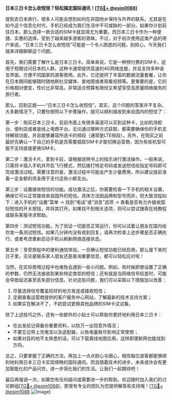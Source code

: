 **日本三日卡怎么收短信？轻松搞定国际通讯！[[TG💪+ @esim1088](https://t.me/s/esim1088)]**

提到去日本旅行，很多人可能会想到如何在异国他乡保持与外界的联系。尤其是在如今这个信息化时代，手机已经成为我们生活中不可或缺的一部分。如果你计划前往日本，那么选择一款合适的SIM卡就显得尤为重要。而日本三日卡作为一种便捷、实惠的选择，受到了越来越多游客的青睐。不过，对于初次使用这类产品的用户来说，“日本三日卡怎么收短信”可能是一个令人困惑的问题。别担心，今天我们就来详细聊聊这个问题。

首先，我们需要了解什么是日本三日卡。简单来说，它是一种预付费的SIM卡，适用于短期访问日本的人群。这种卡通常提供高速的4G网络连接，并且支持多种语言界面，方便不同国家的游客使用。此外，它还提供了丰富的数据流量套餐，让你在日本期间能够随时随地刷社交媒体、查地图或者观看视频等。更重要的是，它的价格相对便宜，性价比非常高，非常适合预算有限但又希望享受高质量网络服务的旅行者。

那么，回到正题——“日本三日卡怎么收短信”。其实，这个问题的答案并不复杂。大多数情况下，只要你按照以下步骤操作，就可以顺利接收到来自国内的短信了：

第一步：购买日本三日卡。目前市面上有很多渠道可以买到这种卡，比如机场柜台、便利店或者是线上电商平台。无论通过哪种方式获取，都需要确保你的手机支持解锁功能，并且能够兼容所选卡的频段（通常是LTE频段）。另外，在购买之前最好先确认一下自己的手机是否需要插拔SIM卡才能切换运营商，因为有些机型可能不支持直接更换SIM卡。

第二步：激活卡片。拿到卡后，请根据说明书上的指示进行激活操作。一般来说，只需将卡插入手机并开启飞行模式，然后拨打特定号码或发送短信给指定号码即可完成激活过程。需要注意的是，激活过程中可能会产生少量费用，所以建议提前准备一定金额的资金用于支付这些小额支出。

第三步：设置接收短信的功能。成功激活之后，你需要检查一下手机的相关设置，确保它可以正常接收来自国外的短信。具体方法因品牌和型号而异，但大致流程如下：进入手机的“设置”菜单 -> 找到“电话”或“消息”选项 -> 查看是否有允许接收国际短信的开关按钮，并将其打开。如果找不到相关选项，则可以尝试搜索在线教程或联系客服寻求帮助。

第四步：测试短信功能。为了验证一切是否正常运行，你可以试着让朋友在国内给你发一条测试短信。如果几分钟内没有收到回复，请再次检查上述步骤是否正确执行，或者考虑重新启动手机以刷新网络连接状态。

第五步：享受旅程中的便利通信体验。一旦确认短信功能已经启用，那么接下来的日子里，无论是联系家人朋友还是查询重要信息，都可以轻松应对啦！

当然，在实际使用过程中也难免会遇到一些小问题。例如，有时候即使设置了正确的参数，仍然无法接收到某些特定类型的短信；还有就是当网络信号较差时，可能会导致延迟甚至丢失部分信息。针对这些问题，我们可以采取以下措施加以改善：

1. 尽量选择信号覆盖较好的地方发送或接收短信；
2. 定期查看运营商提供的客户服务中心网站，了解最新的技术支持方案；
3. 如果实在解决不了，不妨尝试更换其他品牌的SIM卡试试看。

除了上述技巧之外，还有一些额外的小贴士可以帮助你更好地利用日本三日卡：

- 在出发前记得备份重要资料，以防万一出现意外情况；
- 不要忘记带上充电宝以及适配器，以免电量耗尽影响正常使用；
- 如果对目的地不太熟悉的话，可以下载离线地图应用，这样即便断网也能找到方向。

总之，只要掌握了正确的方法，再加上一点点耐心与细心，相信每位游客都能够顺利地利用日本三日卡实现顺畅的国际通讯。而且随着技术的进步，未来或许会有更加智能化的产品问世，进一步简化我们的生活。让我们一起期待吧！

最后再强调一次，如果您有任何疑问或需要进一步的帮助，欢迎随时加入我们的讨论群组[[TG💪+ @esim1088](https://t.me/s/esim1088)]，那里有专业的团队为您提供解答和支持哦！[[TG💪+ @esim1088](https://t.me/s/esim1088) ![Image](https://i.postimg.cc/4NQfJmqS/Snipaste-2025-05-13-00-14-12.png)]